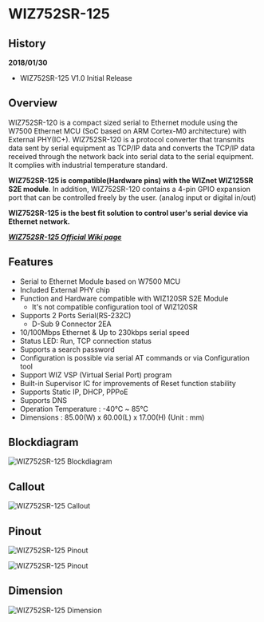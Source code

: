 # WIZ752SR-125
## History
**2018/01/30**
- WIZ752SR-125 V1.0 Initial Release

## Overview

WIZ752SR-120 is a compact sized serial to Ethernet module using the W7500 Ethernet MCU (SoC based on ARM Cortex-M0 architecture) with External PHY(IC+). WIZ752SR-120 is a protocol converter that transmits data sent by serial equipment as TCP/IP data and converts the TCP/IP data received through the network back into serial data to the serial equipment. It complies with industrial temperature standard.

**WIZ752SR-125 is compatible(Hardware pins) with the WIZnet WIZ125SR S2E module**. In addition, WIZ752SR-120 contains a 4-pin GPIO expansion port that can be controlled freely by the user. (analog input or digital in/out)

**WIZ752SR-125 is the best fit solution to control user's serial device via Ethernet network.**

 [***WIZ752SR-125 Official Wiki page***](https://wizwiki.net/wiki/doku.php?id=products:s2e_module:wiz752sr-125:start)


## Features

- Serial to Ethernet Module based on W7500 MCU
- Included External PHY chip
- Function and Hardware compatible with WIZ120SR S2E Module
	- It's not compatible configuration tool of WIZ120SR
- Supports 2 Ports Serial(RS-232C)
	- D-Sub 9 Connector 2EA
- 10/100Mbps Ethernet & Up to 230kbps serial speed
- Status LED: Run, TCP connection status
- Supports a search password
- Configuration is possible via serial AT commands or via Configuration tool
- Support WIZ VSP (Virtual Serial Port) program
- Built-in Supervisor IC for improvements of Reset function stability
- Supports Static IP, DHCP, PPPoE
- Supports DNS
- Operation Temperature : -40℃ ~ 85℃
- Dimensions : 85.00(W) x 60.00(L) x 17.00(H) (Unit : mm)



## Blockdiagram

![WIZ752SR-125 Blockdiagram](https://raw.githubusercontent.com/Wiznet/Hardware-Files-of-WIZnet/master/04_Serial_to_Ethernet_Module/WIZ752SR-125/Pictures/WIZ752SR-125_blockdiagram.png)


## Callout

![WIZ752SR-125 Callout](https://raw.githubusercontent.com/Wiznet/Hardware-Files-of-WIZnet/master/04_Serial_to_Ethernet_Module/WIZ752SR-125/Pictures/WIZ752SR-125_callout.png)


## Pinout

![WIZ752SR-125 Pinout](https://raw.githubusercontent.com/Wiznet/Hardware-Files-of-WIZnet/master/04_Serial_to_Ethernet_Module/WIZ752SR-125/Pictures/WIZ752SR-125_pinout.png)

![WIZ752SR-125 Pinout](https://raw.githubusercontent.com/Wiznet/Hardware-Files-of-WIZnet/master/04_Serial_to_Ethernet_Module/WIZ752SR-125/Pictures/WIZ752SR-125_dsub.png)


## Dimension

![WIZ752SR-125 Dimension](https://raw.githubusercontent.com/Wiznet/Hardware-Files-of-WIZnet/master/04_Serial_to_Ethernet_Module/WIZ752SR-125/Pictures/WIZ752SR-125_Dimension.png)


